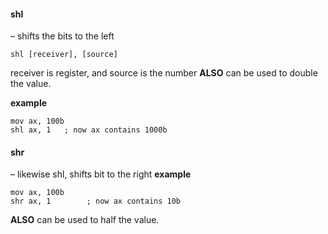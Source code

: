 #### shl
– shifts the bits to the left
```TASM
shl [receiver], [source]
```
receiver is register, and source is the number 
**ALSO** can be used to double the value.

**example**
```TASM
mov ax, 100b
shl ax, 1   ; now ax contains 1000b
```

#### shr
– likewise shl, shifts bit to the right
**example**
```TASM
mov ax, 100b
shr ax, 1        ; now ax contains 10b
```
**ALSO** can be used to half the value.